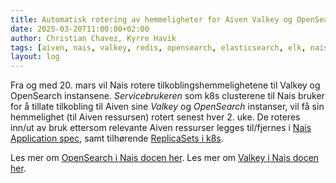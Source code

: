 ```yaml
---
title: Automatisk rotering av hemmeligheter for Aiven Valkey og OpenSearch
date: 2025-03-20T11:00:00+02:00
author: Christian Chavez, Kyrre Havik
tags: [aiven, nais, valkey, redis, opensearch, elasticsearch, elk, naiserator]
layout: log
---
```


Fra og med 20. mars vil Nais rotere tilkoblingshemmelighetene til Valkey og OpenSearch instansene.
_Servicebrukeren_ som k8s clusterene til Nais bruker for å tillate tilkobling til Aiven sine _Valkey_ og _OpenSearch_ instanser, vil få sin hemmelighet (til Aiven ressursen) rotert senest hver 2. uke.
De roteres inn/ut av bruk ettersom relevante Aiven ressurser legges til/fjernes i [Nais Application spec](https://doc.nais.io/workloads/application/reference/application-spec), samt tilhørende [ReplicaSets i k8s](https://kubernetes.io/docs/concepts/workloads/controllers/replicaset).

Les mer om [OpenSearch i Nais docen her](https://doc.nais.io/persistence/opensearch).
Les mer om [Valkey i Nais docen her](https://doc.nais.io/persistence/valkey).
